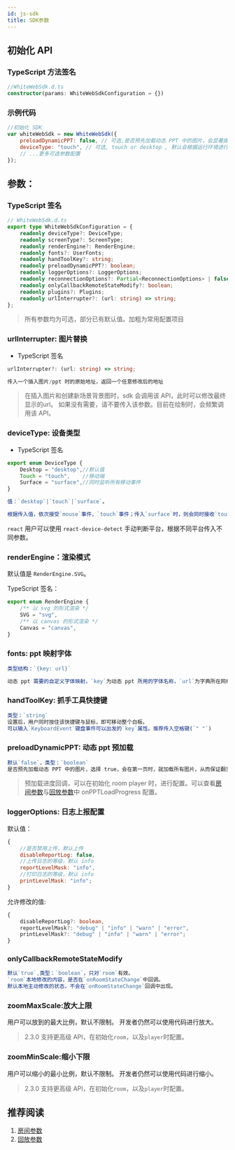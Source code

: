 ```yaml
---
id: js-sdk
title: SDK参数
---
```


## 初始化 API

### TypeScript 方法签名

```TypeScript
//WhiteWebSdk.d.ts
constructor(params: WhiteWebSdkConfiguration = {})
```

### 示例代码

```javascript
//初始化 SDK
var whiteWebSdk = new WhiteWebSdk({
    preloadDynamicPPT: false, // 可选,是否预先加载动态 PPT 中的图片，会显著提升用户体验，降低翻页的图片加载时长
    deviceType: "touch", // 可选, touch or desktop , 默认会根据运行环境进行推断
    // ...更多可选参数配置
});
```

## 参数：

### TypeScript 签名

```Typescript
// WhiteWebSdk.d.ts
export type WhiteWebSdkConfiguration = {
    readonly deviceType?: DeviceType;
    readonly screenType?: ScreenType;
    readonly renderEngine?: RenderEngine;
    readonly fonts?: UserFonts;
    readonly handToolKey?: string;
    readonly preloadDynamicPPT?: boolean;
    readonly loggerOptions?: LoggerOptions;
    readonly reconnectionOptions?: Partial<ReconnectionOptions> | false;
    readonly onlyCallbackRemoteStateModify?: boolean;
    readonly plugins?: Plugins;
    readonly urlInterrupter?: (url: string) => string;
};
```

>所有参数均为可选，部分已有默认值。加粗为常用配置项目

### **urlInterrupter**: 图片替换

* TypeScript 签名

```typescript
urlInterrupter?: (url: string) => string;
```

```js
传入一个插入图片/ppt 时的原始地址，返回一个任意修改后的地址
```

>在插入图片和创建新场景背景图时，sdk 会调用该 API，此时可以修改最终显示的url。
>如果没有需要，请不要传入该参数。目前在绘制时，会频繁调用该 API。

### **deviceType**: 设备类型

* TypeScript 签名

```typescript
export enum DeviceType {
    Desktop = "desktop",//默认值
    Touch = "touch",    //移动端
    Surface = "surface",//同时监听所有移动事件
}
```

```js
值：`desktop`|`touch`|`surface`。

根据传入值，依次接受`mouse`事件，`touch`事件；传入`surface`时，则会同时接收`touch`,`mouse`事件。
```

`react` 用户可以使用 `react-device-detect` 手动判断平台，根据不同平台传入不同参数。

### **renderEngine**：渲染模式

默认值是 ``RenderEngine.SVG``。

TypeScript 签名：

```typescript
export enum RenderEngine {
    /** 以 svg 的形式渲染 */
    SVG = "svg",
    /** 以 canvas 的形式渲染 */
    Canvas = "canvas",
}
```

### fonts: ppt 映射字体

```js
类型结构：`{key: url}`

动态 ppt 需要的自定义字体映射，`key`为动态 ppt 所用的字体名称，`url`为字典所在网络地址。
```

### **handToolKey**: 抓手工具快捷键

```js
类型：`string`
设置后，用户同时按住该快捷键与鼠标，即可移动整个白板。
可以输入`KeyboardEvent`键盘事件可以出发的`key`属性。推荐传入空格键(`" "`)
```

### preloadDynamicPPT: 动态 ppt 预加载

```js
默认`false`，类型：`boolean`
是否预先加载动态 PPT 中的图片，选择 true，会在第一页时，就加载所有图片，从而保证翻页时，能够立即显示图片。
```

>预加载进度回调，可以在初始化 room player 时，进行配置。可以查看[房间参数](./room.md)与[回放参数](./player.md)中 onPPTLoadProgress 配置。

### loggerOptions: 日志上报配置

默认值：

```js
{
    //是否禁用上传，默认上传
    disableReportLog: false,
    //上传日志的等级，默认 info
    reportLevelMask: "info",
    //打印日志的等级，默认 info
    printLevelMask: "info";
}
```

允许修改的值:
```Typescript
{
    disableReportLog?: boolean,
    reportLevelMask?: "debug" | "info" | "warn" | "error",
    printLevelMask?: "debug" | "info" | "warn" | "error";
}
```

### onlyCallbackRemoteStateModify

```js
默认`true`,类型：`boolean`，只对`room`有效。
`room`本地修改的内容，是否在`onRoomStateChange`中回调。
默认本地主动修改的状态，不会在`onRoomStateChange`回调中出现。
```

### zoomMaxScale:放大上限

用户可以放到的最大比例，默认不限制。
开发者仍然可以使用代码进行放大。

>2.3.0 支持更高级 API，在初始化`room`，以及`player`时配置。

### zoomMinScale:缩小下限

用户可以缩小的最小比例，默认不限制。
开发者仍然可以使用代码进行缩小。

>2.3.0 支持更高级 API，在初始化`room`，以及`player`时配置。

## 推荐阅读

1. [房间参数](./room.md)
1. [回放参数](./player.md)